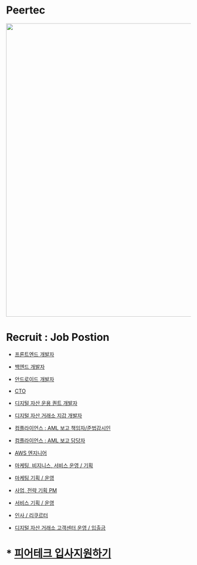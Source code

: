 # Peertec

<img src="https://peertec.com/wp-content/uploads/2021/07/3.gif" width="800px">


# Recruit : Job Postion


* <a href="https://peertec.com/wp-content/uploads/2021/07/front-end-scaled.jpg">프론트엔드 개발자</a>

* <a href="https://peertec.com/wp-content/uploads/2021/07/back-end-scaled.jpg">백엔드 개발자</a>

* <a href="https://peertec.com/wp-content/uploads/2021/07/android-dev-scaled.jpg">안드로이드 개발자</a>

* <a href="https://peertec.com/wp-content/uploads/2021/07/cto-scaled.jpg">CTO</a>

* <a href="https://peertec.com/wp-content/uploads/2021/07/quant-dev-scaled.jpg">디지털 자산 운용 퀀트 개발자</a>

* <a href="https://peertec.com/wp-content/uploads/2021/07/wallet-dev-scaled.jpg">디지털 자산 거래소 지갑 개발자</a>

* <a href="https://peertec.com/wp-content/uploads/2021/07/compliance_01-scaled.jpg">컴플라이언스 : AML 보고 책임자/준법감시인</a>

* <a href="https://peertec.com/wp-content/uploads/2021/07/compliance-scaled.jpg">컴플라이언스 : AML 보고 담당자</a>

* <a href="https://peertec.com/wp-content/uploads/2021/07/aws-engineer-scaled.jpg">AWS 엔지니어</a>

* <a href="https://peertec.com/wp-content/uploads/2021/07/marketing-biz-scaled.jpg">마케팅, 비지니스, 서비스 운영 / 기획</a>

* <a href="https://peertec.com/wp-content/uploads/2021/07/marketing-pd-scaled.jpg">마케팅 기획 / 운영</a>

* <a href="https://peertec.com/wp-content/uploads/2021/07/pm-scaled.jpg">사업, 전략 기획 PM</a>

* <a href="https://peertec.com/wp-content/uploads/2021/07/service-pd-scaled.jpg">서비스 기획 / 운영</a>

* <a href="https://peertec.com/wp-content/uploads/2021/07/hr-scaled.jpg">인사 / 리쿠르터</a>

* <a href="https://peertec.com/wp-content/uploads/2021/07/shd-scaled.jpg">디지털 자산 거래소 고객센터 운영 / 입출금</a>


# * <a href="https://forms.gle/yfCvcALmz2TdQwRz5">피어테크 입사지원하기</a>

<!--* <a href=""></a>

* <a href=""></a>-->


